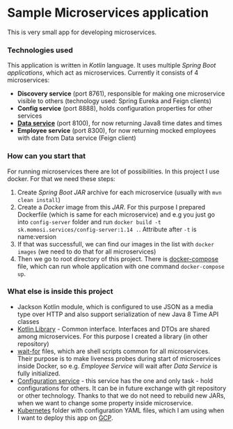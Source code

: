 # Sample Microservices application

This is very small app for developing microservices.

### Technologies used
This application is written in *Kotlin* language. It uses multiple *Spring Boot applications*, which act as microservices. Currently it consists of 4 microservices:

- **Discovery service** (port 8761), responsible for making one microservice visible to others (technology used: Spring Eureka and Feign clients)
- **Config service** (port 8888), holds configuration properties for other services
- **[Data service](data-server)** (port 8100), for now returning Java8 time dates and times
- **Employee service** (port 8300), for now returning mocked employees with date from Data service (Feign client)

### How can you start that
For running microservices there are lot of possibilities. In this project I use docker. For that we need these steps:

1. Create *Spring Boot* *JAR* archive for each microservice (usually with `mvn clean install`)
2. Create a *Docker* image from this *JAR*. For this purpose I prepared Dockerfile (which is same for each microservice) and e.g you just go into `config-server` folder and run `docker build -t sk.momosi.services/config-server:1.14 .`. Attribute after `-t` is name:version
3. If that was successfull, we can find our images in the list with `docker images` (we need to do that for all microservices)
4. Then we go to root directory of this project. There is [docker-compose](docker-compose.yml) file, which can run whole application with one command `docker-compose up`.

### What else is inside this project
- Jackson Kotlin module, which is configured to use JSON as a media type over HTTP and also support serialization of new Java 8 Time API classes
- [Kotlin Library](https://github.com/piskula/microservices-interface-shared) - Common interface. Interfaces and DTOs are shared among microservices. For this purpose I created a library (in other repository)
- [wait-for](employee-server/wait-for.sh) files, which are shell scripts common for all microservices. Their purpose is to make liveness probes during start of microservices inside Docker, so e.g. *Employee Service* will wait after *Data Service* is fully initialized.
- [Configuration service](config-server) - this service has the one and only task - hold configurations for others. It can be in future exchange with git repository or other technology. Thanks to that we do not need to rebuild new JARs, when we want to change some property inside microservice.
- [Kubernetes](kubernetes) folder with configuration YAML files, which I am using when I want to deploy this app on [GCP](https://cloud.google.com/gcp).
